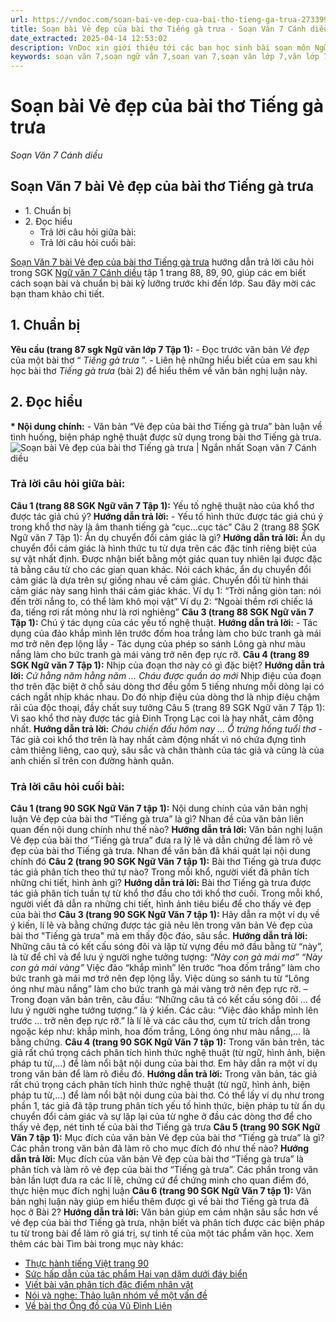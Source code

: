 ```yaml
---
url: https://vndoc.com/soan-bai-ve-dep-cua-bai-tho-tieng-ga-trua-273399
title: Soạn bài Vẻ đẹp của bài thơ Tiếng gà trưa - Soạn Văn 7 Cánh diều - VnDoc.com
date_extracted: 2025-04-14 12:53:02
description: VnDoc xin giới thiệu tới các bạn học sinh bài soạn môn Ngữ văn lớp 7 học kì 1 sách Cánh diều bài Vẻ đẹp của bài thơ Tiếng gà trưa để tham khảo chuẩn bị tốt cho bài giảng học kì mới sắp tới đây của mình.
keywords: soạn văn 7,soạn ngữ văn 7,soan van 7,soạn văn lớp 7,văn lớp 7,ngữ văn lớp 7,giải văn 7,soạn văn 7 tập 1,soạn văn lớp 7 tập 1,Soạn bài Vẻ đẹp của bài thơ Tiếng gà trưa,soạn văn 7 cánh diều,soạn bài Vẻ đẹp của bài thơ Tiếng gà trưa Cánh diều,soạn bài lớp 7,Soạn Văn lớp 7 Vẻ đẹp của bài thơ Tiếng gà trưa,soạn văn 7 bài Vẻ đẹp của bài thơ Tiếng gà trưa,soạn bài Vẻ đẹp của bài thơ Tiếng gà trưa lớp 7,soạn ngữ văn lớp 7 bài Vẻ đẹp của bài thơ Tiếng gà trưa
---
```


# Soạn bài Vẻ đẹp của bài thơ Tiếng gà trưa
 _Soạn Văn 7 Cánh diều_
## Soạn Văn 7 bài Vẻ đẹp của bài thơ Tiếng gà trưa
  * 1\. Chuẩn bị 
  * 2\. Đọc hiểu 
    * Trả lời câu hỏi giữa bài:
    * Trả lời câu hỏi cuối bài:

[Soạn Văn 7 bài Vẻ đẹp của bài thơ Tiếng gà trưa](<https://vndoc.com/soan-bai-ve-dep-cua-bai-tho-tieng-ga-trua-273399>) hướng dẫn trả lời câu hỏi trong SGK [Ngữ văn 7 Cánh diều](<https://vndoc.com/ngu-van-7-tap-1-cd>) tập 1 trang 88, 89, 90, giúp các em biết cách soạn bài và chuẩn bị bài kỹ lưỡng trước khi đến lớp. Sau đây mời các bạn tham khảo chi tiết.
## **1\. Chuẩn bị**
**Yêu cầu \(trang 87 sgk Ngữ văn lớp 7 Tập 1\):**
\- Đọc trước văn bản _Vẻ đẹp_ của một bài thơ “ _Tiếng gà trưa_ ”.
\- Liên hệ những hiểu biết của em sau khi học bài thơ _Tiếng gà trưa_ \(bài 2\) để hiểu thêm về văn bản nghị luận này.
## **2\. Đọc hiểu**
**\* Nội dung chính:**
\- Văn bản “Vẻ đẹp của bài thơ Tiếng gà trưa” bàn luận về tình huống, biện pháp nghệ thuật được sử dụng trong bài thơ Tiếng gà trưa.
![Soạn bài Vẻ đẹp của bài thơ Tiếng gà trưa | Ngắn nhất Soạn văn 7 Cánh diều](https://i.vdoc.vn/data/image/2024/11/27/ve-dep-cua-bai-tho-tieng-ga-trua.png)
### Trả lời câu hỏi giữa bài:
**Câu 1 \(trang 88 SGK Ngữ văn 7 Tập 1\):**
Yếu tố nghệ thuật nào của khổ thơ được tác giả chú ý?
**Hướng dẫn trả lời:**
\- Yếu tố hình thức được tác giả chú ý trong khổ thơ này là âm thanh tiếng gà “cục…cục tác”
Câu 2 \(trang 88 SGK Ngữ văn 7 Tập 1\): Ẩn dụ chuyển đổi cảm giác là gì?
**Hướng dẫn trả lời:**
Ẩn dụ chuyển đổi cảm giác là hình thức tu từ dựa trên các đặc tính riêng biệt của sự vật nhất định. Được nhận biết bằng một giác quan tuy nhiên lại được đặc tả bằng câu từ cho các gian quan khác. Nói cách khác, ẩn dụ chuyển đổi cảm giác là dựa trên sự giống nhau về cảm giác. Chuyển đổi từ hình thái cảm giác này sang hình thái cảm giác khác.
Ví dụ 1: “Trời nắng giòn tan: nói đến trời nắng to, có thể làm khô mọi vật”
Ví dụ 2: “Ngoài thềm rơi chiếc lá đa, tiếng rơi rất mỏng như là rơi nghiêng”
**Câu 3 \(trang 88 SGK Ngữ văn 7 Tập 1\):**
Chú ý tác dụng của các yếu tố nghệ thuật.
**Hướng dẫn trả lời:**
\- Tác dụng của đảo khắp mình lên trước đốm hoa trắng làm cho bức tranh gà mái mơ trở nên đẹp lộng lẫy
\- Tác dụng của phép so sánh Lông gà như màu nắng làm cho bức tranh gà mái vàng trở nên đẹp rực rỡ.
**Câu 4 \(trang 89 SGK Ngữ văn 7 Tập 1\):**
Nhịp của đoạn thơ này có gì đặc biệt?
**Hướng dẫn trả lời:**
_Cứ hằng năm hằng năm_
 _…_
 _Cháu được quần áo mới_
Nhịp điệu của đoạn thơ trên đặc biệt ở chỗ sáu dòng thơ đều gồm 5 tiếng nhưng mỗi dòng lại có cách ngắt nhịp khác nhau. Do đó nhịp điệu của dòng thơ là nhịp điệu chậm rãi của độc thoại, đầy chất suy tưởng
Câu 5 \(trang 89 SGK Ngữ văn 7 Tập 1\): Vì sao khổ thơ này được tác giả Đinh Trọng Lạc coi là hay nhất, cảm động nhất.
**Hướng dẫn trả lời:**
_Cháu chiến đấu hôm nay_
 _…_
 _Ổ trứng hồng tuổi thơ_
\- Tác giả coi khổ thơ trên là hay nhất cảm động nhất vì nó chứa đựng tình cảm thiêng liêng, cao quý, sâu sắc và chân thành của tác giả và cũng là của anh chiến sĩ trên con đường hành quân.
### Trả lời câu hỏi cuối bài:
**Câu 1 \(trang 90 SGK Ngữ Văn 7 tập 1\):**
Nội dung chính của văn bản nghị luận Vẻ đẹp của bài thơ “Tiếng gà trưa” là gì? Nhan đề của văn bản liên quan đến nội dung chính như thế nào?
**Hướng dẫn trả lời:**
Văn bản nghị luận Vẻ đẹp của bài thơ “Tiếng gà trưa” đưa ra lý lẽ và dẫn chứng để làm rõ vẻ đẹp của bài thơ Tiếng gà trưa. Nhan đề văn bản đã khái quát lại nội dung chính đó
**Câu 2 \(trang 90 SGK Ngữ Văn 7 tập 1\):**
Bài thơ Tiếng gà trưa được tác giả phân tích theo thứ tự nào? Trong mỗi khổ, người viết đã phân tích những chi tiết, hình ảnh gì?
**Hướng dẫn trả lời:**
Bài thơ Tiếng gà trưa được tác giả phân tích tuần tự từ khổ thơ đầu cho tới khổ thơ cuối. Trong mỗi khổ, người viết đã dẫn ra những chi tiết, hình ảnh tiêu biểu để cho thấy vẻ đẹp của bài thơ
**Câu 3 \(trang 90 SGK Ngữ Văn 7 tập 1\):**
Hãy dẫn ra một ví dụ về ý kiến, lí lẽ và bằng chứng được tác giả nêu lên trong văn bản Vẻ đẹp của bài thơ "Tiếng gà trưa" mà em thấy độc đáo, sâu sắc.
**Hướng dẫn trả lời:**
Những câu tả có kết cấu sóng đôi và lặp từ vựng đều mở đầu bằng từ “này”, là từ để chỉ và để lưu ý người nghe tưởng tượng:
_“Này con gà mái mơ”_
 _“Này con gà mái vàng”_
Việc đảo “khắp mình” lên trước “hoa đốm trắng” làm cho bức tranh gà mái mơ trở nên đẹp lộng lẫy. Việc dùng so sánh tu từ “Lông óng như màu nắng” làm cho bức tranh gà mái vàng trở nên đẹp rực rỡ.
– Trong đoạn văn bản trên, câu đầu: “Những câu tả có kết cấu sóng đôi ... để lưu ý người nghe tưởng tượng.” là ý kiến. Các câu: “Việc đảo khắp mình lên trước ... trở nên đẹp rực rỡ.” là lí lẽ và các câu thơ, cụm từ trích dẫn trong ngoặc kép như: khắp mình, hoa đốm trắng, Lông óng như màu nắng,... là bằng chứng.
**Câu 4 \(trang 90 SGK Ngữ Văn 7 tập 1\):**
Trong văn bản trên, tác giả rất chú trọng cách phân tích hình thức nghệ thuật \(từ ngữ, hình ảnh, biện pháp tu từ,...\) để làm nổi bật nội dung của bài thơ. Em hãy dẫn ra một ví dụ trong văn bản để làm rõ điều đó.
**Hướng dẫn trả lời:**
Trong văn bản, tác giả rất chú trọng cách phân tích hình thức nghệ thuật \(từ ngữ, hình ảnh, biện pháp tu từ,...\) để làm nổi bật nội dung của bài thơ. Có thể lấy ví dụ như trong phần 1, tác giả đã tập trung phân tích yếu tố hình thức, biện pháp tu từ ẩn dụ chuyển đổi cảm giác và sự lặp lại của từ nghe ở đầu các dòng thơ để cho thấy vẻ đẹp, nét tinh tế của bài thơ Tiếng gà trưa
**Câu 5 \(trang 90 SGK Ngữ Văn 7 tập 1\):**
Mục đích của văn bản Vẻ đẹp của bài thơ “Tiếng gà trưa” là gì? Các phần trong văn bản đã làm rõ cho mục đích đó như thế nào?
**Hướng dẫn trả lời:**
Mục đích của văn bản Vẻ đẹp của bài thơ “Tiếng gà trưa” là phân tích và làm rõ vẻ đẹp của bài thơ “Tiếng gà trưa”. Các phần trong văn bản lần lượt đưa ra các lí lẽ, chứng cứ để chứng minh cho quan điểm đó, thực hiện mục đích nghị luận
**Câu 6 \(trang 90 SGK Ngữ Văn 7 tập 1\):**
Văn bản nghị luận này giúp em hiểu thêm được gì về bài thơ Tiếng gà trưa đã học ở Bài 2?
**Hướng dẫn trả lời:**
Văn bản giúp em cảm nhận sâu sắc hơn về vẻ đẹp của bài thơ Tiếng gà trưa, nhận biết và phân tích được các biện pháp tu từ trong bài để làm rõ giá trị, sự tinh tế của một tác phẩm văn học.
Xem thêm các bài Tìm bài trong mục này khác:
  * [Thực hành tiếng Việt trang 90](</soan-bai-thuc-hanh-tieng-viet-trang-90-273405>)
  * [Sức hấp dẫn của tác phẩm Hai vạn dặm dưới đáy biển](</soan-bai-suc-hap-dan-cua-tac-pham-hai-van-dam-duoi-day-bien-273463>)
  * [Viết bài văn phân tích đặc điểm nhân vật ](</soan-bai-viet-bai-van-phan-tich-dac-diem-nhan-vat-273472>)
  * [Nói và nghe: Thảo luận nhóm về một vấn đề](</soan-bai-noi-va-nghe-thao-luan-nhom-ve-mot-van-de-273480>)
  * [Về bài thơ Ông đồ của Vũ Đình Liên](</soan-bai-ve-bai-tho-ong-do-cua-vu-dinh-lien-273486>)


